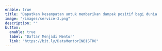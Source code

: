 ```yaml
---
enable: true
title: "Dapatkan kesempatan untuk memberikan dampak positif bagi dunia usaha rintisan di Indonesia. Daftarkan diri Anda sekarang!"
image: "/images/service-3.png"
description: ""
button:
  enable: true
  label: "Daftar Menjadi Mentor"
  link: "https://bit.ly/DataMentorINBISTRO"
---
```

